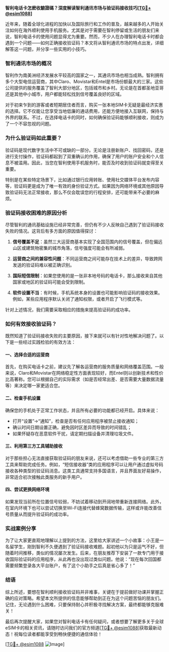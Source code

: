 **智利电话卡怎麽收驗證碼？深度解读智利通讯市场与验证码接收技巧[[TG💪+ @esim1088](https://t.me/s/esim1088)]**

近年来，随着全球化进程的加快以及国际旅行和工作的普及，越来越多的人开始关注如何在海外顺利使用手机服务。尤其是对于需要在智利停留或生活的朋友们来说，智利电话卡的使用问题显得尤为重要。然而，不少人在办理智利电话卡时都会遇到一个问题——如何正确接收验证码？本文将从智利通讯市场的特点出发，详细解答这一问题，并分享一些实用的小技巧。

### 智利通讯市场的概况

智利作为南美洲经济发展水平较高的国家之一，其通讯市场也相当成熟。智利拥有多个大型电信运营商，其中Claro、Movistar和Entel是市场份额最大的三家。这些公司提供的服务覆盖了智利大部分地区，包括城市和乡村。无论是在首都圣地亚哥还是其他中小城市，用户都能轻松找到信号覆盖良好的区域。

对于初来乍到的游客或者短期居住者而言，购买一张本地SIM卡无疑是最经济实惠的选择。它不仅能让您享受当地低廉的通话费用，还能方便地接入互联网，保持与外界的联系。不过，在选择电话卡的同时，如何确保验证码能够顺利接收，则成为了一个不容忽视的问题。

### 为什么验证码如此重要？

验证码是现代数字生活中不可或缺的一部分。无论是注册新账户、找回密码，还是进行支付操作，验证码都起到了双重确认的作用，确保了用户的账户安全和个人信息不被滥用。因此，当您在智利使用手机服务时，能否及时收到验证码就变得至关重要。

特别是在某些特定场景下，比如通过银行应用转账、使用社交媒体平台发布内容等，验证码更是成为了唯一有效的身份验证方式。如果因为网络环境或其他原因导致验证码无法正常接收，那么不仅会耽误您的行程安排，还可能带来不必要的麻烦。

### 验证码接收困难的原因分析

尽管智利的通讯基础设施已经非常完善，但仍有不少人反映自己遇到了验证码接收失败的情况。这背后有多方面的原因值得探讨：

1. **信号覆盖不足**：虽然三大运营商基本实现了全国范围内的信号覆盖，但在偏远山区或建筑物密集的城市角落，信号强度可能会有所减弱。
   
2. **运营商之间的兼容性问题**：不同运营商之间可能存在技术上的差异，导致跨网发送的验证码难以被正确识别。
   
3. **国际短信限制**：如果您使用的是一张非本地号码的电话卡，那么接收来自其他国家或地区的验证码可能会受到限制。
   
4. **软件设置不当**：有时候，手机系统本身的设置也可能影响验证码的接收效果。例如，某些应用程序默认关闭了通知权限，或者开启了飞行模式等。

针对上述情况，我们需要采取相应的措施来提高验证码的成功率。

### 如何有效接收验证码？

既然知道了验证码接收失败的主要原因，接下来就可以有针对性地解决问题了。以下是一些经过实践检验的有效方法：

#### 一、选择合适的运营商

首先，在购买电话卡之前，建议先了解各运营商的服务质量和网络覆盖范围。一般来说，Claro和Movistar在网络稳定性方面表现较好，而Entel则以创新技术和性价比高著称。您可以根据自己的实际需求（如是否经常出差、是否需要大量数据流量等）来决定哪一家更适合您。

#### 二、检查手机设置

确保您的手机处于正常工作状态，并且所有必要的功能都已经开启。具体来说：

- 打开“设置”->“通知”，检查是否有任何应用程序被禁止接收通知；
- 确认时间日期设置正确，避免因时区差异而导致的时间错乱；
- 如果怀疑存在恶意软件干扰，请定期扫描设备并清理垃圾文件。

#### 三、利用第三方工具辅助接收

对于那些担心无法直接获取验证码的朋友来说，还可以考虑借助一些专业的第三方工具来帮助完成任务。例如，“短信接收器”类的应用程序可以让用户通过虚拟号码接收各种类型的验证码消息。这类工具通常支持多国语言，并且界面友好易操作，非常适合初次接触此类服务的新手用户。

#### 四、尝试更换网络环境

如果发现当前所在位置信号较弱，不妨试着移动到开阔地带重新连接网络。此外，在室内环境下也可以尝试切换至Wi-Fi连接代替蜂窝数据传输，这样或许能改善信号质量从而提升验证码的成功率。

### 实战案例分享

为了让大家更直观地理解以上提到的方法，这里给大家讲述一个小故事：小王是一名留学生，刚到智利不久便遇到了验证码接收难题。起初他以为只是运气不好，但随着时间推移，类似的情况屡次发生。后来，在朋友推荐下安装了一款专门用于接收国际验证码的应用程序，从此再也没出现过类似问题。他说：“现在每次回国都需要频繁登录各大平台账户，有了这个小助手之后真是省心多了！”

### 结语

综上所述，要想在智利顺利接收验证码并非难事，关键在于提前做好功课并掌握正确的应对策略。希望本文所提供的信息能够帮助到正在为这个问题苦恼的朋友们。记住，无论遇到什么困难，只要保持耐心并积极寻找解决方案，最终都能够克服难关！

最后再次提醒大家，如果您对智利电话卡有任何疑问，或者想要了解更多关于全球eSIM卡的相关资讯，请随时访问我们的官方频道[[TG💪+ @esim1088](https://t.me/s/esim1088)]获取最新动态！祝每位读者都能享受到畅快便捷的通信体验！

[[TG💪+ @esim1088](https://t.me/s/esim1088) ![Image](https://i.postimg.cc/4NQfJmqS/Snipaste-2025-05-13-00-14-12.png)]